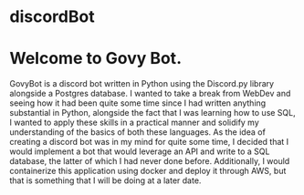 # discordBot

<h1>Welcome to Govy Bot.</h1>

<p>
GovyBot is a discord bot written in Python using the Discord.py library alongside a Postgres database.
I wanted to take a break from WebDev and seeing how it had been quite some time since I had written anything substantial in Python, alongside the 
fact that I was learning how to use SQL, I wanted to apply these skills in a practical manner and solidify my understanding of the basics of both these languages. As the idea of creating a discord bot was in my mind for quite some time, I decided that I would implement a bot that would leverage an API and write to a SQL database, the latter of which I had never done before. Additionally, I would containerize this application using docker and deploy it through AWS, but that is something that I will be doing at a later date.
</p>
